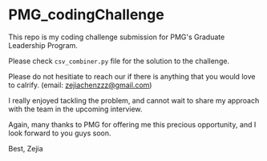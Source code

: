 # PMG_codingChallenge

 This repo is my coding challenge submission for PMG's Graduate Leadership Program.
 
 Please check `csv_combiner.py` file for the solution to the challenge.
 
 Please do not hesitiate to reach our if there is anything that you would love to calrify. (email: zejiachenzzz@gmail.com)
 
 I really enjoyed tackling the problem, and cannot wait to share my approach with the team in the upcoming interview.
 
 Again, many thanks to PMG for offering me this precious opportunity, and I look forward to you guys soon.
 
 Best,
 Zejia
